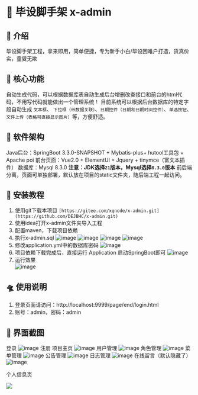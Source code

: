 # 🚀 毕设脚手架 x-admin
## 🛫 介绍
毕设脚手架工程，拿来即用，简单便捷，专为新手小白/毕设困难户打造，货真价实，童叟无欺
## 👑 核心功能
自动生成代码，可以根据数据库表自动生成后台增删改查接口和前台的html代码，不用写代码就能做出一个管理系统！
目前系统可以根据后台数据库的特定字段自动生成 `文本框`、 `下拉框（带数据关联）`、`日期控件（日期和日期时间控件）`、`单选按钮`、`文件上传（表格可直接显示图片）`等，方便舒适。
## 🚂 软件架构
Java后台：SpringBoot 3.3.0-SNAPSHOT + Mybatis-plus+ hutool工具包 + Apache poi
前台页面：Vue2.0 + ElementUI + Jquery + tinymce（富文本插件）
数据库：Mysql 8.3.0
**注意：JDK选择`21`版本，Mysql选择`8.3.0`版本**
前后端分离，页面可单独部署，默认放在项目的static文件夹，随后端工程一起访问。
## 🚁 安装教程
1. 使用git下载本项目
    `[https://gitee.com/xqnode/x-admin.git](https://github.com/DEJBHC/x-admin.git)`
2. 使用idea打开x-admin文件夹导入工程
3. 配置maven，下载项目依赖   
4. 执行x-admin.sql
   ![image](https://github.com/DEJBHC/x-admin/assets/92491404/fbec6962-ff04-44d4-ba84-bb191c8b2fc0)
   ![image](https://github.com/DEJBHC/x-admin/assets/92491404/a964ce86-d6a6-42c0-b0ce-cd01182a490d)
   ![image](https://github.com/DEJBHC/x-admin/assets/92491404/98e5b1bb-e7cc-45ce-a9d1-55f187077f55)
   ![image](https://github.com/DEJBHC/x-admin/assets/92491404/e0518234-e1f1-421b-9d2a-49d640af59ea)
6. 修改application.yml中的数据库密码
   ![image](https://github.com/DEJBHC/x-admin/assets/92491404/0dc7d198-9693-492b-8300-274a9f85c6a3)   
7. 项目依赖下载完成后，直接运行 Application 启动SpringBoot即可
   ![image](https://github.com/DEJBHC/x-admin/assets/92491404/43adb6be-31c6-40f9-84ba-5f562214f9c1)   
8. 运行效果   
   ![image](https://github.com/DEJBHC/x-admin/assets/92491404/f242f89e-b6de-48a2-9a11-2db4b721089e)
## 🛸 使用说明
1. 登录页面请访问：http://localhost:9999/page/end/login.html
2. 账号：admin，密码：admin
## 🎨 界面截图
登录
![image](https://github.com/DEJBHC/x-admin/assets/92491404/ab50d4c0-149a-47db-9600-05d2a551d030)
注册
项目主页
![image](https://github.com/DEJBHC/x-admin/assets/92491404/13134f60-e22c-4964-8205-e85e22faddcc)
用户管理
![image](https://github.com/DEJBHC/x-admin/assets/92491404/59a69de7-b31c-45e5-b05d-08842885e769)
角色管理
![image](https://github.com/DEJBHC/x-admin/assets/92491404/7c586d27-d2a5-48b6-a866-3248df3853c3)
菜单管理
![image](https://github.com/DEJBHC/x-admin/assets/92491404/c4fb245f-6c81-4282-a2ef-7c8c20357334)
公告管理
![image](https://github.com/DEJBHC/x-admin/assets/92491404/619afa36-8328-4acb-a17b-a53eed60882a)
日志管理
![image](https://github.com/DEJBHC/x-admin/assets/92491404/9f6f3bd0-340b-41d6-a84b-6bbdc1340761)
在线留言（默认隐藏了）
![image](https://github.com/DEJBHC/x-admin/assets/92491404/7c5989a4-a3bf-4525-af96-01cd623f29e2)

个人信息页

![](https://www.hualigs.cn/image/60a4714bcc446.jpg)


